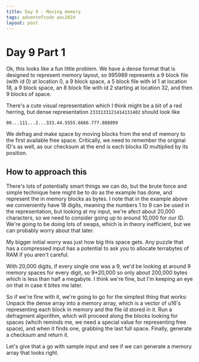 ```yaml
---
title: Day 9 - Moving memory
tags: adventofcode aoc2024
layout: post
---
```

# Day 9 Part 1

Ok, this looks like a fun little problem.  We have a dense format that is designed to represent memory layout, so 995989 represents a 9 block file (with id 0) at location 0, a 9 block space, a 5 block file with id 1 at location 18, a 9 block space, an 8 block file with id 2 starting at location 32, and then 9 blocks of space.

There's a cute visual representation which I think might be a bit of a red herring, but dense representation `2333133121414131402` should look like

```
00...111...2...333.44.5555.6666.777.888899
```

We defrag and make space by moving blocks from the end of memory to the first available free space.
Critically, we need to remember the original ID's as well, as our checksum at the end is each blocks ID multiplied by its position.

## How to approach this

There's lots of potentially smart things we can do, but the brute force and simple technique here might be to do as the example has done, and represent the in memory blocks as bytes.  I note that in the example above we conveniently have 18 digits, meaning the numbers 1 to 9 can be used in the representation, but looking at my input, we're afect about 20,000 characters, so we need to consider going up to around 10,000 for our ID.
We're going to be doing lots of swaps, which is in theory inefficient, but we can probably worry about that later.

My bigger initial worry was just how big this space gets.  Any puzzle that has a compressed input has a potential to ask you to allocate terrabytes of RAM if you aren't careful.

With 20,000 digits, if every single one was a 9, we'd be looking at around 9 memory spaces for every digit, so 9*20,000 so only about 200,000 bytes which is less than half a megabyte.  I think we're fine, but I'm keeping an eye on that in case it bites me later.

So if we're fine with it, we're going to go for the simplest thing that works:
Unpack the dense array into a memory array, which is a vector of u16's representing each block in memory and the file id stored in it.
Run a defragment algorithm, which will proceed along the blocks looking for spaces (whcih reminds me, we need a special value for representing free space), and when it finds one, grabbing the last full space.
Finally, generate a checksum and return it.

Let's give that a go with sample input and see if we can generate a memory array that looks right.